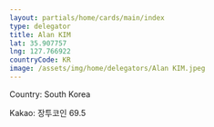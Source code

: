 ```yaml
---
layout: partials/home/cards/main/index
type: delegator
title: Alan KIM
lat: 35.907757
lng: 127.766922
countryCode: KR
image: /assets/img/home/delegators/Alan KIM.jpeg
---
```


Country: South Korea

Kakao: 장투코인 69.5
